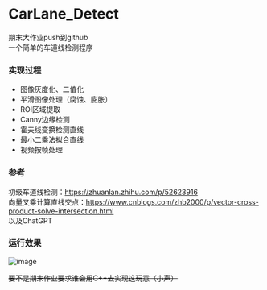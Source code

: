 # CarLane_Detect
期末大作业push到github  
一个简单的车道线检测程序

### 实现过程
* 图像灰度化、二值化
* 平滑图像处理（腐蚀、膨胀）
* ROI区域提取
* Canny边缘检测
* 霍夫线变换检测直线
* 最小二乘法拟合直线
* 视频按帧处理  
  
### 参考
初级车道线检测：<https://zhuanlan.zhihu.com/p/52623916>  
向量叉乘计算直线交点：<https://www.cnblogs.com/zhb2000/p/vector-cross-product-solve-intersection.html>  
以及ChatGPT  

### 运行效果
![image](https://raw.githubusercontent.com/KitaTooru/images/master/image1.png?token=GHSAT0AAAAAACM2PYGD5NX2SZTMD7HQEK2OZNM5UDQ)


~~要不是期末作业要求谁会用C++去实现这玩意（小声）~~
